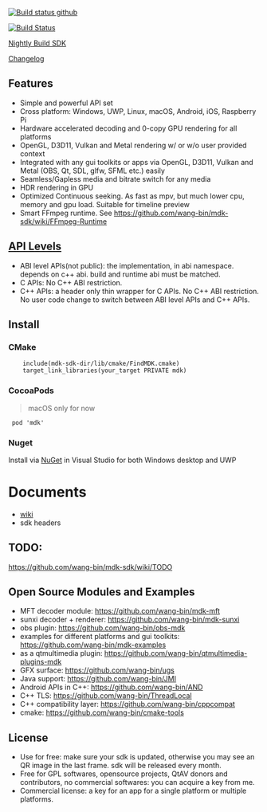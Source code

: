 [![Build status github](https://github.com/wang-bin/mdk-sdk/workflows/Build/badge.svg)](https://github.com/wang-bin/mdk-sdk/actions)

[![Build Status](https://dev.azure.com/kb137035/mdk/_apis/build/status/mdk-CI-yaml?branchName=master)](https://dev.azure.com/kb137035/mdk/_build/latest?definitionId=2&branchName=master)

[Nightly Build SDK](https://sourceforge.net/projects/mdk-sdk/files/nightly/)

[Changelog](https://github.com/wang-bin/mdk-sdk/blob/master/Changelog.md)

## Features
- Simple and powerful API set
- Cross platform: Windows, UWP, Linux, macOS, Android, iOS, Raspberry Pi
- Hardware accelerated decoding and 0-copy GPU rendering for all platforms
- OpenGL, D3D11, Vulkan and Metal rendering w/ or w/o user provided context
- Integrated with any gui toolkits or apps via OpenGL, D3D11, Vulkan and Metal (OBS, Qt, SDL, glfw, SFML etc.) easily
- Seamless/Gapless media and bitrate switch for any media
- HDR rendering in GPU
- Optimized Continuous seeking. As fast as mpv, but much lower cpu, memory and gpu load. Suitable for timeline preview
- Smart FFmpeg runtime. See https://github.com/wang-bin/mdk-sdk/wiki/FFmpeg-Runtime

## [API Levels](https://github.com/wang-bin/mdk-sdk/wiki/%E9%80%9A%E7%94%A8ABI%E7%9A%84CPP%E5%BA%93API%E8%AE%BE%E8%AE%A1)
- ABI level APIs(not public): the implementation, in abi namespace. depends on c++ abi. build and runtime abi must be matched.
- C APIs: No C++ ABI restriction.
- C++ APIs: a header only thin wrapper for C APIs. No C++ ABI restriction. No user code change to switch between ABI level APIs and C++ APIs.



## Install

### CMake
```
	include(mdk-sdk-dir/lib/cmake/FindMDK.cmake)
	target_link_libraries(your_target PRIVATE mdk)
```

### CocoaPods

> macOS only for now

` pod 'mdk'`

### Nuget

Install via [NuGet](https://www.nuget.org/packages/mdk) in Visual Studio for both Windows desktop and UWP



# Documents

- [wiki](https://github.com/wang-bin/mdk-sdk/wiki)
- sdk headers



## TODO:

https://github.com/wang-bin/mdk-sdk/wiki/TODO



## Open Source Modules and Examples
- MFT decoder module: https://github.com/wang-bin/mdk-mft
- sunxi decoder + renderer: https://github.com/wang-bin/mdk-sunxi
- obs plugin: https://github.com/wang-bin/obs-mdk
- examples for different platforms and gui toolkits: https://github.com/wang-bin/mdk-examples
- as a qtmultimedia plugin: https://github.com/wang-bin/qtmultimedia-plugins-mdk
- GFX surface: https://github.com/wang-bin/ugs
- Java support: https://github.com/wang-bin/JMI
- Android APIs in C++: https://github.com/wang-bin/AND
- C++ TLS: https://github.com/wang-bin/ThreadLocal
- C++ compatibility layer: https://github.com/wang-bin/cppcompat
- cmake: https://github.com/wang-bin/cmake-tools

## License
- Use for free: make sure your sdk is updated, otherwise you may see an QR image in the last frame. sdk will be released every month.
- Free for GPL softwares, opensource projects, QtAV donors and contributors, no commercial softwares: you can acquire a key from me.
- Commercial license: a key for an app for a single platform or multiple platforms.
